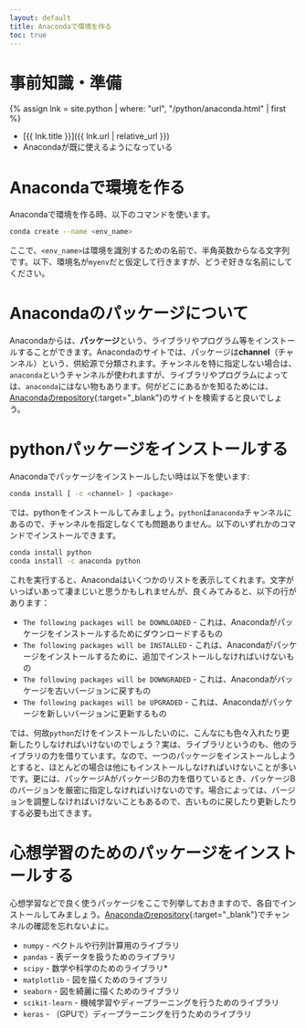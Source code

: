 ```yaml
---
layout: default
title: Anacondaで環境を作る
toc: true
---
```


# 事前知識・準備

{% assign lnk = site.python | where: "url", "/python/anaconda.html" | first %}
- [{{ lnk.title }}]({{ lnk.url | relative_url }})
- Anacondaが既に使えるようになっている

# Anacondaで環境を作る

Anacondaで環境を作る時、以下のコマンドを使います。

```bash
conda create --name <env_name>
```

ここで、`<env_name>`は環境を識別するための名前で、半角英数からなる文字列です。以下、環境名が`myenv`だと仮定して行きますが、どうぞ好きな名前にしてください。

# Anacondaのパッケージについて

Anacondaからは、**パッケージ**という、ライブラリやプログラム等をインストールすることができます。Anacondaのサイトでは、パッケージは**channel**（チャンネル）という、供給源で分類されます。チャンネルを特に指定しない場合は、`anaconda`というチャンネルが使われますが、ライブラリやプログラムによっては、`anaconda`にはない物もあります。何がどこにあるかを知るためには、[Anacondaのrepository](https://anaconda.org/anaconda/repo){:target="_blank"}のサイトを検索すると良いでしょう。

# pythonパッケージをインストールする

Anacondaでパッケージをインストールしたい時は以下を使います:

```bash
conda install [ -c <channel> ] <package>
```

では、pythonをインストールしてみましょう。`python`は`anaconda`チャンネルにあるので、チャンネルを指定しなくても問題ありません。以下のいずれかのコマンドでインストールできます。

```bash
conda install python
conda install -c anaconda python
```

これを実行すると、Anacondaはいくつかのリストを表示してくれます。文字がいっぱいあって凄まじいと思うかもしれませんが、良くみてみると、以下の行があります：

- `The following packages will be DOWNLOADED` - これは、Anacondaがパッケージをインストールするためにダウンロードするもの
- `The following packages will be INSTALLED` - これは、Anacondaがパッケージをインストールするために、追加でインストールしなければいけないもの
- `The following packages will be DOWNGRADED` - これは、Anacondaがバッケージを古いバージョンに戻すもの
- `The following packages will be UPGRADED` - これは、Anacondaがパッケージを新しいバージョンに更新するもの

では、何故`python`だけをインストールしたいのに、こんなにも色々入れたり更新したりしなければいけないのでしょう？実は、ライブラリというのも、他のライブラリの力を借りています。なので、一つのパッケージをインストールしようとすると、ほとんどの場合は他にもインストールしなければいけないことが多いです。更には、パッケージAがパッケージBの力を借りているとき、パッケージBのバージョンを厳密に指定しなければいけないのです。場合によっては、バージョンを調整しなければいけないこともあるので、古いものに戻したり更新したりする必要も出てきます。

# 心想学習のためのパッケージをインストールする

心想学習などで良く使うパッケージをここで列挙しておきますので、各自でインストールしてみましょう。[Anacondaのrepository](https://anaconda.org/anaconda/repo){:target="_blank"}でチャンネルの確認を忘れないよに。

- `numpy` - ベクトルや行列計算用のライブラリ
- `pandas` - 表データを扱うためのライブラリ
- `scipy` - 数学や科学のためのライブラリ*
- `matplotlib` - 図を描くためのライブラリ
- `seaborn` - 図を綺麗に描くためのライブラリ
- `scikit-learn` - 機械学習やディープラーニングを行うためのライブラリ
- `keras` - （GPUで）ディープラーニングを行うためのライブラリ
